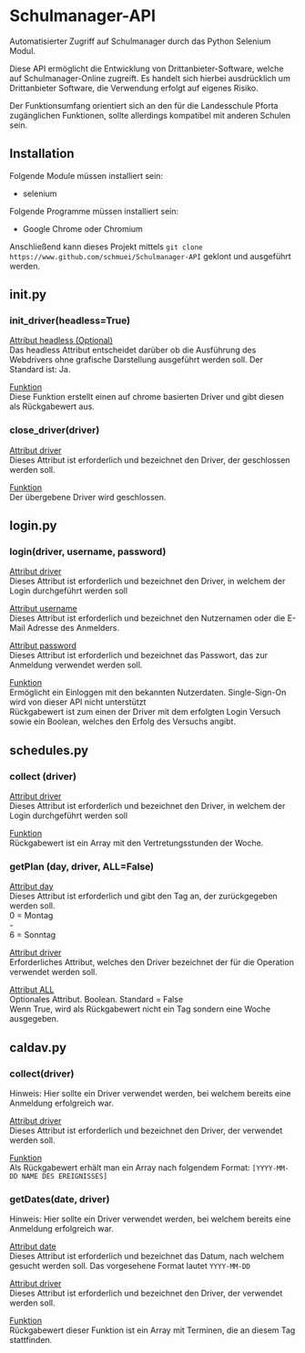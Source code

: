# Schulmanager-API

Automatisierter Zugriff auf Schulmanager durch das Python Selenium Modul.

Diese API ermöglicht die Entwicklung von Drittanbieter-Software, welche auf Schulmanager-Online zugreift. Es handelt sich hierbei ausdrücklich um Drittanbieter Software, die Verwendung erfolgt auf eigenes Risiko.

Der Funktionsumfang orientiert sich an den für die Landesschule Pforta zugänglichen Funktionen, sollte allerdings kompatibel mit anderen Schulen sein.

## Installation
Folgende Module müssen installiert sein:
* selenium

Folgende Programme müssen installiert sein:
* Google Chrome oder Chromium

Anschließend kann dieses Projekt mittels
`git clone https://www.github.com/schmuei/Schulmanager-API`
geklont und ausgeführt werden.

## init.py
### init_driver(headless=True)
<u> Attribut headless (Optional)</u><br>
Das headless Attribut entscheidet darüber ob die Ausführung des Webdrivers ohne grafische Darstellung ausgeführt werden soll. Der Standard ist: Ja.

<u>Funktion</u><br>
Diese Funktion erstellt einen auf chrome basierten Driver und gibt diesen als Rückgabewert aus.

### close_driver(driver)
<u>Attribut driver</u><br>
Dieses Attribut ist erforderlich und bezeichnet den Driver, der geschlossen werden soll.

<u>Funktion</u><br>
Der übergebene Driver wird geschlossen.

## login.py
### login(driver, username, password)<br>
<u>Attribut driver</u><br>
Dieses Attribut ist erforderlich und bezeichnet den Driver, in welchem der Login durchgeführt werden soll

<u>Attribut username</u><br>
Dieses Attribut ist erforderlich und bezeichnet den Nutzernamen oder die E-Mail Adresse des Anmelders.

<u>Attribut password</u><br>
Dieses Attribut ist erforderlich und bezeichnet das Passwort, das zur Anmeldung verwendet werden soll.

<u>Funktion</u><br>
Ermöglicht ein Einloggen mit den bekannten Nutzerdaten. Single-Sign-On wird von dieser API nicht unterstützt<br>
Rückgabewert ist zum einen der Driver mit dem erfolgten Login Versuch sowie ein Boolean, welches den Erfolg des Versuchs angibt.

## schedules.py
### collect (driver)
<u>Attribut driver</u><br>
Dieses Attribut ist erforderlich und bezeichnet den Driver, in welchem der Login durchgeführt werden soll

<u>Funktion</u><br>
Rückgabewert ist ein Array mit den Vertretungsstunden der Woche.

### getPlan (day, driver, ALL=False)
<u>Attribut day</u><br>
Dieses Attribut ist erforderlich und gibt den Tag an, der zurückgegeben werden soll.<br>
0 = Montag<br>
-<br>
6 = Sonntag

<u> Attribut driver</u><br>
Erforderliches Attribut, welches den Driver bezeichnet der für die Operation verwendet werden soll.

<u>Attribut ALL</u><br>
Optionales Attribut. Boolean. Standard = False<br>
Wenn True, wird als Rückgabewert nicht ein Tag sondern eine Woche ausgegeben.

## caldav.py
### collect(driver)
Hinweis: Hier sollte ein Driver verwendet werden, bei welchem bereits eine Anmeldung erfolgreich war.

<u>Attribut driver</u><br>
Dieses Attribut ist erforderlich und bezeichnet den Driver, der verwendet werden soll.

<u>Funktion</u><br>
Als Rückgabewert erhält man ein Array nach folgendem Format: `[YYYY-MM-DD NAME DES EREIGNISSES]`

### getDates(date, driver)
Hinweis: Hier sollte ein Driver verwendet werden, bei welchem bereits eine Anmeldung erfolgreich war.

<u>Attribut date</u><br>
Dieses Attribut ist erforderlich und bezeichnet das Datum, nach welchem gesucht werden soll. Das vorgesehene Format lautet `YYYY-MM-DD`

<u>Attribut driver</u><br>
Dieses Attribut ist erforderlich und bezeichnet den Driver, der verwendet werden soll.

<u>Funktion</u><br>
Rückgabewert dieser Funktion ist ein Array mit Terminen, die an diesem Tag stattfinden.